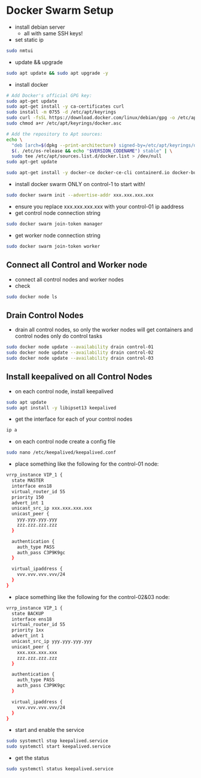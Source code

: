 # Docker Swarm Setup

- install debian server
  - all with same SSH keys!
- set static ip
```BASH
sudo nmtui
```
- update && upgrade
```BASH
sudo apt update && sudo apt upgrade -y
```
- install docker
```BASH
# Add Docker's official GPG key:
sudo apt-get update
sudo apt-get install -y ca-certificates curl
sudo install -m 0755 -d /etc/apt/keyrings
sudo curl -fsSL https://download.docker.com/linux/debian/gpg -o /etc/apt/keyrings/docker.asc
sudo chmod a+r /etc/apt/keyrings/docker.asc

# Add the repository to Apt sources:
echo \
  "deb [arch=$(dpkg --print-architecture) signed-by=/etc/apt/keyrings/docker.asc] https://download.docker.com/linux/debian \
  $(. /etc/os-release && echo "$VERSION_CODENAME") stable" | \
  sudo tee /etc/apt/sources.list.d/docker.list > /dev/null
sudo apt-get update

sudo apt-get install -y docker-ce docker-ce-cli containerd.io docker-buildx-plugin docker-compose-plugin
```
- install docker swarm ONLY on control-1 to start with!
```BASH
sudo docker swarm init --advertise-addr xxx.xxx.xxx.xxx
```
  - ensure you replace xxx.xxx.xxx.xxx with your control-01 ip aaddress
- get control node connection string
```BASH
sudo docker swarm join-token manager
```
- get worker node connection string
```BASH
sudo docker swarm join-token worker
```

## Connect all Control and Worker node
- connect all control nodes and worker nodes
- check
```BASH
sudo docker node ls
```

## Drain Control Nodes
- drain all control nodes, so only the worker nodes will get containers and control nodes only do control tasks
```BASH
sudo docker node update --availability drain control-01
sudo docker node update --availability drain control-02
sudo docker node update --availability drain control-03
```

## Install keepalived on all Control Nodes
- on each control node, install keepalived
```BASH
sudo apt update
sudo apt install -y libipset13 keepalived
```
- get the interface for each of your control nodes
```BASH
ip a
```
- on each control node create a config file
```BASH
sudo nano /etc/keepalived/keepalived.conf
```
- place something like the following for the control-01 node:
```BASH
vrrp_instance VIP_1 {
  state MASTER
  interface ens18
  virtual_router_id 55
  priority 150
  advert_int 1
  unicast_src_ip xxx.xxx.xxx.xxx
  unicast_peer {
    yyy.yyy.yyy.yyy
    zzz.zzz.zzz.zzz
  }

  authentication {
    auth_type PASS
    auth_pass C3P9K9gc
  }

  virtual_ipaddress {
    vvv.vvv.vvv.vvv/24
  }
}
```
- place something like the following for the control-02&03 node:
```BASH
vrrp_instance VIP_1 {
  state BACKUP
  interface ens18
  virtual_router_id 55
  priority 1xx
  advert_int 1
  unicast_src_ip yyy.yyy.yyy.yyy
  unicast_peer {
    xxx.xxx.xxx.xxx
    zzz.zzz.zzz.zzz
  }

  authentication {
    auth_type PASS
    auth_pass C3P9K9gc
  }

  virtual_ipaddress {
    vvv.vvv.vvv.vvv/24
  }
}
```
- start and enable the service
```BASH
sudo systemctl stop keepalived.service
sudo systemctl start keepalived.service
```
- get the status
```BASH
sudo systemctl status keepalived.service
```

